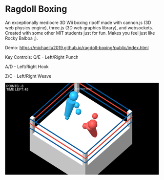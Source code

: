 # Ragdoll Boxing
An exceptionally mediocre 3D Wii boxing ripoff made with cannon.js (3D web physics engine), three.js (3D web graphics library), and websockets. Created with some other MIT students just for fun. Makes you feel just like Rocky Balboa ;).

Demo: https://michaellu2019.github.io/ragdoll-boxing/public/index.html

Key Controls:
Q/E - Left/Right Punch

A/D - Left/Right Hook

Z/C - Left/Right Weave

<img alt = "A film better than Rocky." src = "https://raw.githubusercontent.com/michaellu2019/ragdoll-boxing/master/public/assets/money-shot.png" height = "300px" />